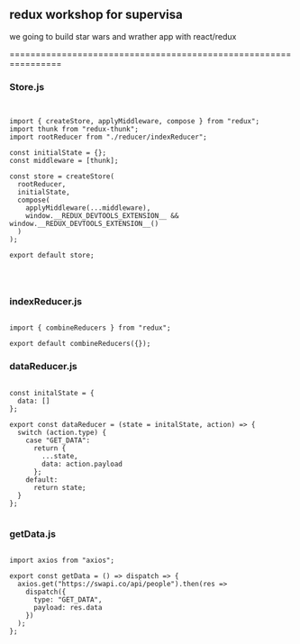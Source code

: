 ## redux workshop for supervisa

we going to build star wars and wrather app with react/redux

================================================================

### Store.js

<pre><code>

import { createStore, applyMiddleware, compose } from "redux";
import thunk from "redux-thunk";
import rootReducer from "./reducer/indexReducer";

const initialState = {};
const middleware = [thunk];

const store = createStore(
  rootReducer,
  initialState,
  compose(
    applyMiddleware(...middleware),
    window.__REDUX_DEVTOOLS_EXTENSION__ && window.__REDUX_DEVTOOLS_EXTENSION__()
  )
);

export default store;



</code></pre>

### indexReducer.js

<pre><code>
import { combineReducers } from "redux";

export default combineReducers({});
</code></pre>

### dataReducer.js

<pre><code>
const initalState = {
  data: []
};

export const dataReducer = (state = initalState, action) => {
  switch (action.type) {
    case "GET_DATA":
      return {
        ...state,
        data: action.payload
      };
    default:
      return state;
  }
};

</code></pre>

### getData.js

<pre><code>
import axios from "axios";

export const getData = () => dispatch => {
  axios.get("https://swapi.co/api/people").then(res =>
    dispatch({
      type: "GET_DATA",
      payload: res.data
    })
  );
};
</code></pre>
